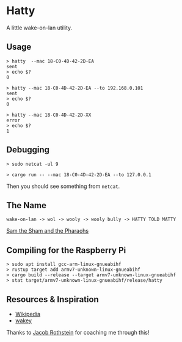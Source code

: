 # Hatty

A little wake-on-lan utility.

## Usage

```
> hatty  --mac 18-C0-4D-42-2D-EA
sent
> echo $?
0

> hatty --mac 18-C0-4D-42-2D-EA --to 192.168.0.101
sent
> echo $?
0

> hatty --mac 18-C0-4D-42-2D-XX
error
> echo $?
1
```

## Debugging

```
> sudo netcat -ul 9
```

```
> cargo run -- --mac 18-C0-4D-42-2D-EA --to 127.0.0.1
```

Then you should see something from `netcat`.

## The Name

```
wake-on-lan -> wol -> wooly -> wooly bully -> HATTY TOLD MATTY
```
[Sam the Sham and the Pharaohs](https://www.youtube.com/watch?v=uE_MpQhgtQ8)

## Compiling for the Raspberry Pi

```
> sudo apt install gcc-arm-linux-gnueabihf
> rustup target add armv7-unknown-linux-gnueabihf
> cargo build --release --target armv7-unknown-linux-gnueabihf
> stat target/armv7-unknown-linux-gnueabihf/release/hatty
```

## Resources & Inspiration

* [Wikipedia](https://en.wikipedia.org/wiki/Wake-on-LAN#Magic_packet)
* [wakey](https://github.com/LesnyRumcajs/wakey)

Thanks to [Jacob Rothstein](https://jbr.me/) for coaching me through this!
